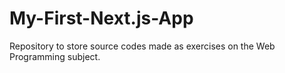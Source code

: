 # My-First-Next.js-App
Repository to store source codes made as exercises on the Web Programming subject.

